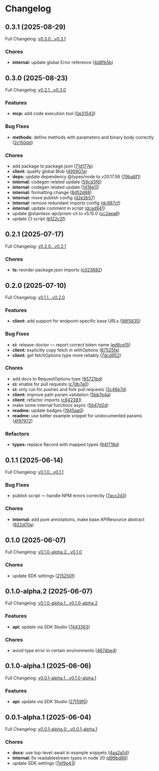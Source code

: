 # Changelog

## 0.3.1 (2025-08-29)

Full Changelog: [v0.3.0...v0.3.1](https://github.com/sqzw-x/emby-typescript/compare/v0.3.0...v0.3.1)

### Chores

* **internal:** update global Error reference ([4d8fb5b](https://github.com/sqzw-x/emby-typescript/commit/4d8fb5be42c07d5a136ef57f1c238927021bb529))

## 0.3.0 (2025-08-23)

Full Changelog: [v0.2.1...v0.3.0](https://github.com/sqzw-x/emby-typescript/compare/v0.2.1...v0.3.0)

### Features

* **mcp:** add code execution tool ([0e31543](https://github.com/sqzw-x/emby-typescript/commit/0e31543cd37407572950df94f84d904c38376d39))


### Bug Fixes

* **methods:** define methods with parameters and binary body correctly ([2c150dd](https://github.com/sqzw-x/emby-typescript/commit/2c150dd62fce69dfb7d86754352c8233145181ef))


### Chores

* add package to package.json ([71d177e](https://github.com/sqzw-x/emby-typescript/commit/71d177e487beaf0f8ac5a6f7c7b350b28c0f3f4a))
* **client:** qualify global Blob ([495907a](https://github.com/sqzw-x/emby-typescript/commit/495907a9095553ae1c51727304f983167bf985a9))
* **deps:** update dependency @types/node to v20.17.58 ([79ba8f1](https://github.com/sqzw-x/emby-typescript/commit/79ba8f1c9e17847d0c654e7d1a8368d6ec4ce995))
* **internal:** codegen related update ([59cd3f6](https://github.com/sqzw-x/emby-typescript/commit/59cd3f63dfb2f1e620680efffe584f0e6994f6ed))
* **internal:** codegen related update ([1418e11](https://github.com/sqzw-x/emby-typescript/commit/1418e115304e13f2603bc205a05071cb4c491444))
* **internal:** formatting change ([8d52d68](https://github.com/sqzw-x/emby-typescript/commit/8d52d68ef6d9e75c63682bce0d95d7863929a045))
* **internal:** move publish config ([d2e2b57](https://github.com/sqzw-x/emby-typescript/commit/d2e2b5723bc1a2d659fb08b4a74268f2de766c1b))
* **internal:** remove redundant imports config ([dc887cf](https://github.com/sqzw-x/emby-typescript/commit/dc887cf36e9f266c2322036f985d5b225a422a9d))
* **internal:** update comment in script ([dcad941](https://github.com/sqzw-x/emby-typescript/commit/dcad941a86d377c7ae9239bd819ca3f203ccacf9))
* update @stainless-api/prism-cli to v5.15.0 ([cc2aea6](https://github.com/sqzw-x/emby-typescript/commit/cc2aea6b0d47aa099a601d1eb80de36c9353873a))
* update CI script ([b122c2f](https://github.com/sqzw-x/emby-typescript/commit/b122c2fe76206048c7c72bd92ffeababc45712aa))

## 0.2.1 (2025-07-17)

Full Changelog: [v0.2.0...v0.2.1](https://github.com/sqzw-x/emby-typescript/compare/v0.2.0...v0.2.1)

### Chores

* **ts:** reorder package.json imports ([c023682](https://github.com/sqzw-x/emby-typescript/commit/c0236829ef72736ad7587ce7cdc2ec2e1c788c69))

## 0.2.0 (2025-07-10)

Full Changelog: [v0.1.1...v0.2.0](https://github.com/sqzw-x/emby-typescript/compare/v0.1.1...v0.2.0)

### Features

* **client:** add support for endpoint-specific base URLs ([98f5835](https://github.com/sqzw-x/emby-typescript/commit/98f583567daed5851259dfa78fd1f8dc43c822ee))


### Bug Fixes

* **ci:** release-doctor — report correct token name ([ed8ce15](https://github.com/sqzw-x/emby-typescript/commit/ed8ce1557737027ed15326837f22d4e546db0f79))
* **client:** explicitly copy fetch in withOptions ([87525fa](https://github.com/sqzw-x/emby-typescript/commit/87525fa09ac7ef0eeb7820084ada923480e9b118))
* **client:** get fetchOptions type more reliably ([7dcd952](https://github.com/sqzw-x/emby-typescript/commit/7dcd95240cdfe5a42daf01ea5b238a94f5f78107))


### Chores

* add docs to RequestOptions type ([95721bd](https://github.com/sqzw-x/emby-typescript/commit/95721bdc3014c3d3617468b4025ebb059899a250))
* **ci:** enable for pull requests ([c7db7a0](https://github.com/sqzw-x/emby-typescript/commit/c7db7a023a33853a31acaa13161eaa3166db1ec5))
* **ci:** only run for pushes and fork pull requests ([3c46e7d](https://github.com/sqzw-x/emby-typescript/commit/3c46e7db400fc148539c61df0421b1f49bd15a0f))
* **client:** improve path param validation ([5bb7e4a](https://github.com/sqzw-x/emby-typescript/commit/5bb7e4a39219c2deec35273f0745bfb7ca71e853))
* **client:** refactor imports ([c842381](https://github.com/sqzw-x/emby-typescript/commit/c8423818655fb02cd7e9896bf1ba1418547808cc))
* make some internal functions async ([5b47d2d](https://github.com/sqzw-x/emby-typescript/commit/5b47d2d589c6de81b72cced851452f6a64b7375f))
* **readme:** update badges ([1945aa0](https://github.com/sqzw-x/emby-typescript/commit/1945aa0787fc87732e34627faf411bbbe040f6c1))
* **readme:** use better example snippet for undocumented params ([4f97972](https://github.com/sqzw-x/emby-typescript/commit/4f979728dd782ea890029d91b2b3e5ec53d7ad29))


### Refactors

* **types:** replace Record with mapped types ([94f718d](https://github.com/sqzw-x/emby-typescript/commit/94f718d8853c7de447e96e883dacc35c3b056a8b))

## 0.1.1 (2025-06-14)

Full Changelog: [v0.1.0...v0.1.1](https://github.com/sqzw-x/emby-typescript/compare/v0.1.0...v0.1.1)

### Bug Fixes

* publish script — handle NPM errors correctly ([7acc2d3](https://github.com/sqzw-x/emby-typescript/commit/7acc2d34e79b66897450b80a2ddd105ce1b9f3d3))


### Chores

* **internal:** add pure annotations, make base APIResource abstract ([822d70a](https://github.com/sqzw-x/emby-typescript/commit/822d70afb384b41c5f974b3bab8786cba5040308))

## 0.1.0 (2025-06-07)

Full Changelog: [v0.1.0-alpha.2...v0.1.0](https://github.com/sqzw-x/emby-typescript/compare/v0.1.0-alpha.2...v0.1.0)

### Chores

* update SDK settings ([215250f](https://github.com/sqzw-x/emby-typescript/commit/215250fe8c0dac4234af68974560a40baf0dcbbc))

## 0.1.0-alpha.2 (2025-06-07)

Full Changelog: [v0.1.0-alpha.1...v0.1.0-alpha.2](https://github.com/sqzw-x/emby-typescript/compare/v0.1.0-alpha.1...v0.1.0-alpha.2)

### Features

* **api:** update via SDK Studio ([7443363](https://github.com/sqzw-x/emby-typescript/commit/7443363e4513081713955bfb8d98f3484733f8dd))


### Chores

* avoid type error in certain environments ([4674be4](https://github.com/sqzw-x/emby-typescript/commit/4674be4e85e4f62dc8a9c7fb0b63a1b5955f4470))

## 0.1.0-alpha.1 (2025-06-06)

Full Changelog: [v0.0.1-alpha.1...v0.1.0-alpha.1](https://github.com/sqzw-x/emby-typescript/compare/v0.0.1-alpha.1...v0.1.0-alpha.1)

### Features

* **api:** update via SDK Studio ([27f59f0](https://github.com/sqzw-x/emby-typescript/commit/27f59f00621d1bd820757216712fb712c84b78b5))

## 0.0.1-alpha.1 (2025-06-04)

Full Changelog: [v0.0.1-alpha.0...v0.0.1-alpha.1](https://github.com/sqzw-x/emby-typescript/compare/v0.0.1-alpha.0...v0.0.1-alpha.1)

### Chores

* **docs:** use top-level-await in example snippets ([4aa2a54](https://github.com/sqzw-x/emby-typescript/commit/4aa2a549176bb1f409d6831214401ac4ec895224))
* **internal:** fix readablestream types in node 20 ([d99bd86](https://github.com/sqzw-x/emby-typescript/commit/d99bd8691ecff09d249aeda96c1ca49ec6cec7c1))
* update SDK settings ([7ef9e43](https://github.com/sqzw-x/emby-typescript/commit/7ef9e430f9270aeb482cad028451d6c6b84eddd0))
